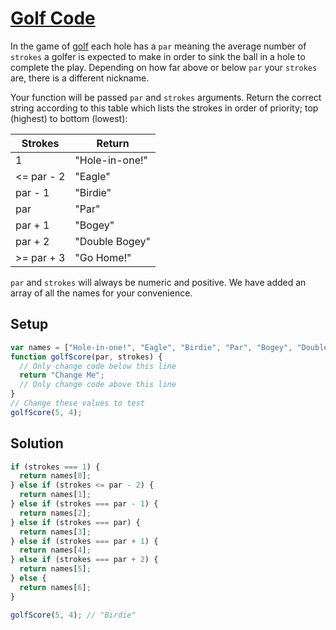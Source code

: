 # [Golf Code](https://learn.freecodecamp.org/javascript-algorithms-and-data-structures/basic-javascript/golf-code)

In the game of [golf](https://en.wikipedia.org/wiki/Golf) each hole has a `par` meaning the average number of `strokes` a golfer is expected to make in order to sink the ball in a hole to complete the play. Depending on how far above or below `par` your `strokes` are, there is a different nickname.

Your function will be passed `par` and `strokes` arguments. Return the correct string according to this table which lists the strokes in order of priority; top (highest) to bottom (lowest):

| Strokes    | Return         |
| ---------- | -------------- |
| 1          | "Hole-in-one!" |
| <= par - 2 | "Eagle"        |
| par - 1    | "Birdie"       |
| par        | "Par"          |
| par + 1    | "Bogey"        |
| par + 2    | "Double Bogey" |
| >= par + 3 | "Go Home!"     |

`par` and `strokes` will always be numeric and positive. We have added an array of all the names for your convenience.

## Setup

```js
var names = ["Hole-in-one!", "Eagle", "Birdie", "Par", "Bogey", "Double Bogey", "Go Home!"];
function golfScore(par, strokes) {
  // Only change code below this line
  return "Change Me";
  // Only change code above this line
}
// Change these values to test
golfScore(5, 4);
```

## Solution

```js
if (strokes === 1) {
  return names[0];
} else if (strokes <= par - 2) {
  return names[1];
} else if (strokes === par - 1) {
  return names[2];
} else if (strokes === par) {
  return names[3];
} else if (strokes === par + 1) {
  return names[4];
} else if (strokes === par + 2) {
  return names[5];
} else {
  return names[6];
}

golfScore(5, 4); // "Birdie"
```
